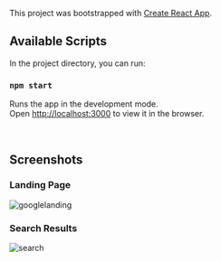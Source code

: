 This project was bootstrapped with [Create React App](https://github.com/facebook/create-react-app).

## Available Scripts

In the project directory, you can run:

### `npm start`

Runs the app in the development mode.<br />
Open [http://localhost:3000](http://localhost:3000) to view it in the browser.

<br/>

## Screenshots

### Landing Page

![googlelanding](https://user-images.githubusercontent.com/54939371/96091075-bc56bc80-0ee6-11eb-8115-e4a044798341.jpg)

### Search Results

![search](https://user-images.githubusercontent.com/54939371/96091100-c2e53400-0ee6-11eb-982b-d7e6cf085a8a.jpg)
